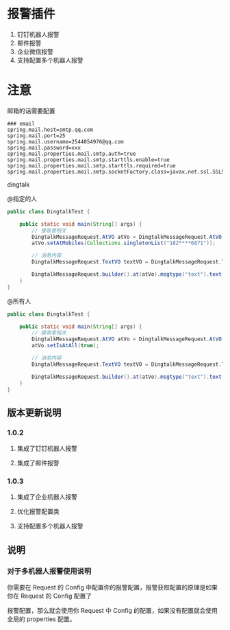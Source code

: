 # 报警插件

1. 钉钉机器人报警
2. 邮件报警
3. 企业微信报警
4. 支持配置多个机器人报警

# 注意

邮箱的话需要配置

```properties
### email
spring.mail.host=smtp.qq.com
spring.mail.port=25
spring.mail.username=2544054976@qq.com
spring.mail.password=xxx
spring.mail.properties.mail.smtp.auth=true
spring.mail.properties.mail.smtp.starttls.enable=true
spring.mail.properties.mail.smtp.starttls.required=true
spring.mail.properties.mail.smtp.socketFactory.class=javax.net.ssl.SSLSocketFactory
```

dingtalk

@指定的人
```java
public class DingtalkTest {

    public static void main(String[] args) {
        // 接收者相关
        DingtalkMessageRequest.AtVO atVo = DingtalkMessageRequest.AtVO.builder().build();
        atVo.setAtMobiles(Collections.singletonList("182****6871"));

        // 消息内容
        DingtalkMessageRequest.TextVO textVO = DingtalkMessageRequest.TextVO.builder().content(contentModel.getContent()).build();

        DingtalkMessageRequest.builder().at(atVo).msgtype("text").text(textVO).build();
    }
}
```

@所有人
```java
public class DingtalkTest {

    public static void main(String[] args) {
        // 接收者相关
        DingtalkMessageRequest.AtVO atVo = DingtalkMessageRequest.AtVO.builder().build();
        atVo.setIsAtAll(true);

        // 消息内容
        DingtalkMessageRequest.TextVO textVO = DingtalkMessageRequest.TextVO.builder().content(contentModel.getContent()).build();

        DingtalkMessageRequest.builder().at(atVo).msgtype("text").text(textVO).build();
    }
}
```

## 版本更新说明

### 1.0.2

1. 集成了钉钉机器人报警

2. 集成了邮件报警

### 1.0.3

1. 集成了企业机器人报警

2. 优化报警配置类

3. 支持配置多个机器人报警

## 说明

### 对于多机器人报警使用说明

你需要在 Request 的 Config 中配置你的报警配置，报警获取配置的原理是如果你在 Request 的 Config 配置了

报警配置，那么就会使用你 Request 中 Config 的配置，如果没有配置就会使用全局的 properties 配置。
